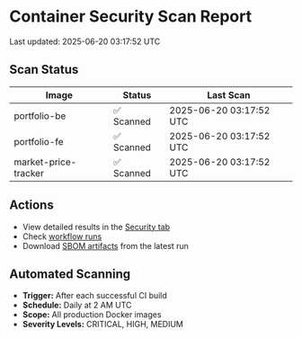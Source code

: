# Container Security Scan Report

Last updated: 2025-06-20 03:17:52 UTC

## Scan Status

| Image                | Status     | Last Scan               |
| -------------------- | ---------- | ----------------------- |
| portfolio-be         | ✅ Scanned | 2025-06-20 03:17:52 UTC |
| portfolio-fe         | ✅ Scanned | 2025-06-20 03:17:52 UTC |
| market-price-tracker | ✅ Scanned | 2025-06-20 03:17:52 UTC |

## Actions

- View detailed results in the [Security tab](https://github.com/ktenman/portfolio/security/code-scanning)
- Check [workflow runs](https://github.com/ktenman/portfolio/actions/workflows/trivy-scan.yml)
- Download [SBOM artifacts](https://github.com/ktenman/portfolio/actions/workflows/trivy-scan.yml) from the latest run

## Automated Scanning

- **Trigger:** After each successful CI build
- **Schedule:** Daily at 2 AM UTC
- **Scope:** All production Docker images
- **Severity Levels:** CRITICAL, HIGH, MEDIUM
